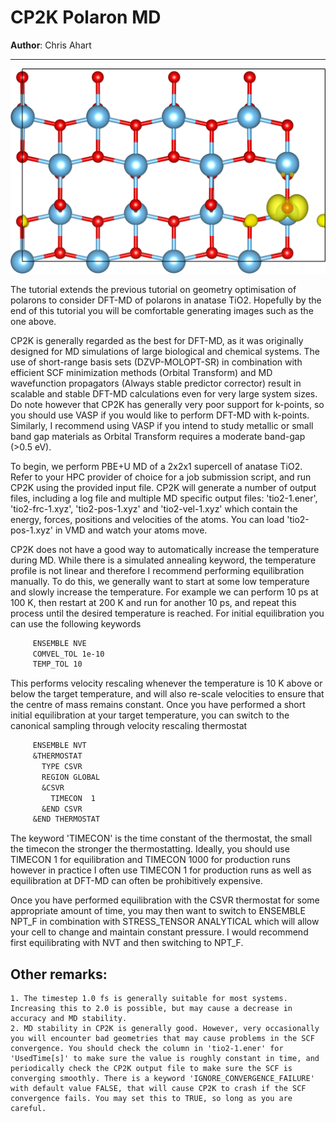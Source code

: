 # CP2K Polaron MD

__Author__: Chris Ahart
-- -

![Hole polaron](https://github.com/LiuTheoryLab/wiki_cp2k/blob/main/tio2/anatase/polaron.png)

The tutorial extends the previous tutorial on geometry optimisation of polarons to consider DFT-MD of polarons in anatase TiO2. Hopefully by the end of this tutorial you will be comfortable generating images such as the one above.

CP2K is generally regarded as the best for DFT-MD, as it was originally designed for MD simulations of large biological and chemical systems. The use of short-range basis sets (DZVP-MOLOPT-SR) in combination with efficient SCF minimization methods (Orbital Transform) and MD wavefunction propagators (Always stable predictor corrector) result in scalable and stable DFT-MD calculations even for very large system sizes. Do note however that CP2K has generally very poor support for k-points, so you should use VASP if you would like to perform DFT-MD with k-points. Similarly, I recommend using VASP if you intend to study metallic or small band gap materials as Orbital Transform requires a moderate band-gap (>0.5 eV). 

To begin, we perform PBE+U MD of a 2x2x1 supercell of anatase TiO2. Refer to your HPC provider of choice for a job submission script, and run CP2K using the provided input file. CP2K will generate a number of output files, including a log file and multiple MD specific output files: 'tio2-1.ener', 'tio2-frc-1.xyz', 'tio2-pos-1.xyz' and 'tio2-vel-1.xyz' which contain the energy, forces, positions and velocities of the atoms. You can load 'tio2-pos-1.xyz' in VMD and watch your atoms move.

CP2K does not have a good way to automatically increase the temperature during MD. While there is a simulated annealing keyword, the temperature profile is not linear and therefore I recommend performing equilibration manually. To do this, we generally want to start at some low temperature and slowly increase the temperature. For example we can perform 10 ps at 100 K, then restart at 200 K and run for another 10 ps, and repeat this process until the desired temperature is reached. For initial equilibration you can use the following keywords
```txt
     ENSEMBLE NVE
     COMVEL_TOL 1e-10
     TEMP_TOL 10
```
This performs velocity rescaling whenever the temperature is 10 K above or below the target temperature, and will also re-scale velocities to ensure that the centre of mass remains constant. Once you have performed a short initial equilibration at your target temperature, you can switch to the canonical sampling through velocity rescaling thermostat
```txt
     ENSEMBLE NVT
     &THERMOSTAT
       TYPE CSVR
       REGION GLOBAL
       &CSVR
         TIMECON  1
       &END CSVR
     &END THERMOSTAT
```

The keyword 'TIMECON' is  the time constant of the thermostat, the small the timecon the stronger the thermostatting. Ideally, you should use TIMECON 1 for equilibration and TIMECON 1000 for production runs however in practice I often use TIMECON 1 for production runs as well as equilibration at DFT-MD can often be prohibitively expensive.

Once you have performed equilibration with the CSVR thermostat for some appropriate amount of time, you may then want to switch to ENSEMBLE NPT_F in combination with STRESS_TENSOR ANALYTICAL which will allow your cell to change and maintain constant pressure. I would recommend first equilibrating with NVT and then switching to NPT_F.

## Other remarks:
```
1. The timestep 1.0 fs is generally suitable for most systems. Increasing this to 2.0 is possible, but may cause a decrease in accuracy and MD stability. 
2. MD stability in CP2K is generally good. However, very occasionally you will encounter bad geometries that may cause problems in the SCF convergence. You should check the column in 'tio2-1.ener' for 'UsedTime[s]' to make sure the value is roughly constant in time, and periodically check the CP2K output file to make sure the SCF is converging smoothly. There is a keyword 'IGNORE_CONVERGENCE_FAILURE' with default value FALSE, that will cause CP2K to crash if the SCF convergence fails. You may set this to TRUE, so long as you are careful. 
```